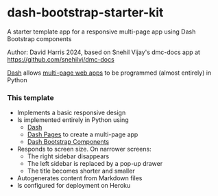 # dash-bootstrap-starter-kit

A starter template app for a responsive multi-page app using Dash Bootstrap components

Author: David Harris 2024, based on Snehil Vijay's dmc-docs app at https://github.com/snehilvj/dmc-docs 

[Dash](https://dash.plotly.com/) allows [multi-page web apps](https://dash.plotly.com/)
to be programmed (almost entirely) in Python

### This template

* Implements a basic responsive design
* Is implemented entirely in Python using
    * [Dash](https://dash.plotly.com/urls)
    * [Dash Pages](https://dash.plotly.com/urls) to create a multi-page app
    * [Dash Bootstrap Components](https://dash-bootstrap-components.opensource.faculty.ai/docs/components/)
* Responds to screen size. On narrower screens:
    * The right sidebar disappears
    * The left sidebar is replaced by a pop-up drawer
    * The title becomes shorter and smaller
* Autogenerates content from Markdown files
* Is configured for deployment on Heroku
